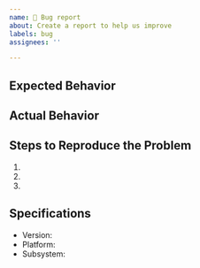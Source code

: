 ```yaml
---
name: 🐛 Bug report
about: Create a report to help us improve
labels: bug
assignees: ''

---
```


## Expected Behavior

<!--- Tell us what should happen -->

## Actual Behavior

<!--- Tell us what happens instead of the expected behavior -->

## Steps to Reproduce the Problem

1.
2.
3.

## Specifications

- Version:
- Platform:
- Subsystem:
